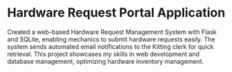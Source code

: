 # Hardware Request Portal Application
 Created a web-based Hardware Request Management System with Flask and SQLite, enabling mechanics to submit hardware requests easily. The system sends automated email notifications to the Kitting clerk for quick retrieval. This project showcases my skills in web development and database management, optimizing hardware inventory management.
